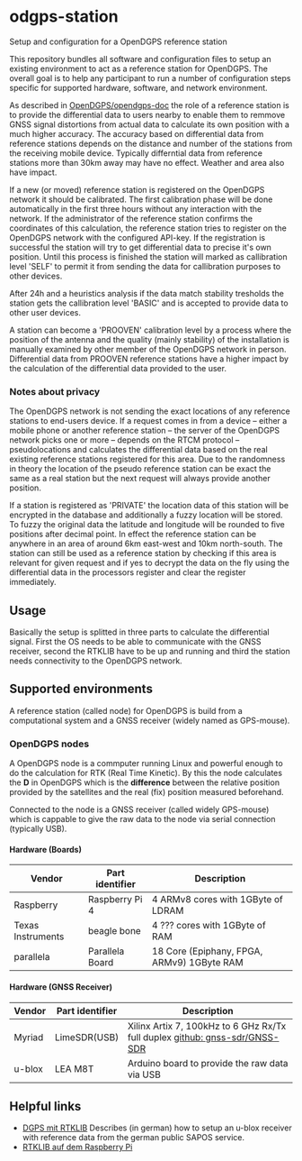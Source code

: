 # odgps-station
Setup and configuration for a OpenDGPS reference station

This repository bundles all software and configuration files to setup an existing environment to act as a reference station for OpenDGPS. The overall goal is to help any participant to run a number of configuration steps specific for supported hardware, software, and network environment.

As described in [OpenDGPS/opendgps-doc](/opendgps/opendgps-doc) the role of a reference station is to provide the differential data to users nearby to enable them to remmove GNSS signal distortions from actual data to calculate its own position with a much higher accuracy. The accuracy based on differential data from reference stations depends on the distance and number of the stations from the receiving mobile device. Typically differntial data from reference stations more than 30km away may have no effect. Weather and area also have impact.

If a new (or moved) reference station is registered on the OpenDGPS network it should be calibrated. The first calibration phase will be done automatically in the first three hours without any interaction with the network. If the administrator of the reference station confirms the coordinates of this calculation, the reference station tries to register on the OpenDGPS network with the configured API-key. If the registration is successful the station will try to get differential data to precise it's own position. Until this process is finished the station will marked as callibration level 'SELF' to permit it from sending the data for callibration purposes to other devices. 

After 24h and a heuristics analysis if the data match stability tresholds the station gets the callibration level 'BASIC' and is accepted to provide data to other user devices. 

A station can become a 'PROOVEN' calibration level by a process where the position of the antenna and the quality (mainly stability) of the installation is manually examined by other member of the OpenDGPS network in person. Differential data from PROOVEN reference stations have a higher impact by the calculation of the differential data provided to the user.

### Notes about privacy

The OpenDGPS network is not sending the exact locations of any reference stations to end-users device. If a request comes in from a device – either a mobile phone or another reference station – the server of the OpenDGPS network picks one or more – depends on the RTCM protocol – pseudolocations and calculates the differential data based on the real existing reference stations registered for this area. Due to the randomness in theory the location of the pseudo reference station can be exact the same as a real station but the next request will always provide another position.

If a station is registered as 'PRIVATE' the location data of this station will be encrypted in the database and additionally a fuzzy location will be stored. To fuzzy the original data the latitude and longitude will be rounded to five positions after decimal point. In effect the reference station can be anywhere in an area of around 6km east-west and 10km north-south. The station can still be used as a reference station by checking if this area is relevant for given request and if yes to decrypt the data on the fly using the differential data in the processors register and clear the register immediately.    

## Usage

Basically the setup is splitted in three parts to calculate the differential signal. First the OS needs to be able to communicate with the GNSS receiver, second the RTKLIB have to be up and running and third the station needs connectivity to the OpenDGPS network. 

## Supported environments

A reference station (called node) for OpenDGPS is build from a computational system and a GNSS receiver (widely named as GPS-mouse).

### OpenDGPS nodes

A OpenDGPS node is a commputer running Linux and powerful enough to do the calculation for RTK (Real Time Kinetic). By this the node calculates the __D__ in OpenDGPS which is the __difference__ between the relative position provided by the satellites and the real (fix) position measured beforehand.

Connected to the node is a GNSS receiver (called widely GPS-mouse) which is cappable to give the raw data to the node via serial connection (typically USB).

#### Hardware (Boards)

|Vendor |Part identifier |Description |
--- | --- | --- |
| Raspberry | Raspberry Pi 4 | 4 ARMv8 cores with 1GByte of LDRAM |
| Texas Instruments | beagle bone | 4 ??? cores with 1GByte of RAM |
| parallela | Parallela Board | 18 Core (Epiphany, FPGA, ARMv9) 1GByte RAM  

#### Hardware (GNSS Receiver)

|Vendor |Part identifier |Description 
--- | --- | ---
Myriad | LimeSDR(USB) | Xilinx Artix 7, 100kHz to 6 GHz Rx/Tx full duplex [github: gnss-sdr/GNSS-SDR](https://github.com/gnss-sdr/gnss-sdr)
u-blox | LEA M8T | Arduino board to provide the raw data via USB

## Helpful links

- [DGPS mit RTKLIB](http://www.archeotech.de/DGPS-mit-RTKLIB/) Describes (in german) how to setup an u-blox receiver with reference data from the german public SAPOS service.
- [RTKLIB auf dem Raspberry Pi](http://www.archeotech.de/rtklib-auf-raspberrypi/)
